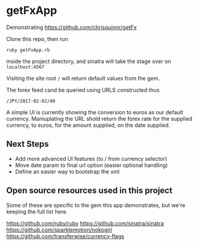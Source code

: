 # getFxApp

Demonstrating https://github.com/chrisquinnr/getFx

Clone this repo, then run 

`ruby getFxApp.rb`

inside the project directory, and sinatra will take the stage over on `localhost:4567`

Visiting the site root `/` will return default values from the gem.

The forex feed cand be queried using URLS constructed thus

`/JPY/2017-02-02/40`

A simple UI is currently showing the conversion to euros as our default currency. Maniuplating the URL shold return the forex rate for the supplied currency, to euros, for the amount supplied, on the date supplied.

## Next Steps
* Add more advanced UI features (to / from currency selector)
* Move date param to final url option (easier optional handling)
* Define an easier way to bootstrap the xml

## Open source resources used in this project
Some of these are specific to the gem this app demonstrates, but we're keeping the full list here.

https://github.com/ruby/ruby
https://github.com/sinatra/sinatra
https://github.com/sparklemotion/nokogiri
https://github.com/transferwise/currency-flags

